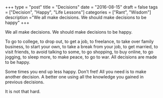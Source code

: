+++
type = "post"
title = "Decisions"
date = "2016-08-15"
draft = false
tags = ["Decision", "Happy", "Life Lessons"]
categories = ["Rant", "Wisdom"]
description ="We all make decisions. We should make decisions to be happy" 
+++

We all make decisions. We should make decisions to be happy.

To go to college, to drop out, to get a job, to freelance, to take over family
business, to start your own, to take a break from your job, to get married, to
visit friends, to avoid talking to some, to go shopping, to buy online, to go
jogging, to sleep more, to make peace, to go to war. All decisions are made to
be happy.

Some times you end up less happy. Don't fret! All you need is to make another
decision. A better one using all the knowledge you gained in previous decisions.

It is not that hard.
